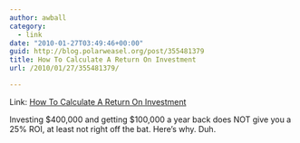 ```yaml
---
author: awball
category:
  - link
date: "2010-01-27T03:49:46+00:00"
guid: http://blog.polarweasel.org/post/355481379
title: How To Calculate A Return On Investment
url: /2010/01/27/355481379/

---
```

Link: [How To Calculate A Return On Investment](http://www.avc.com/a_vc/2010/01/how-to-calculate-a-return-on-investment.html)

Investing $400,000 and getting $100,000 a year back does NOT give you a 25% ROI, at least not right off the bat. Here’s why. Duh.
